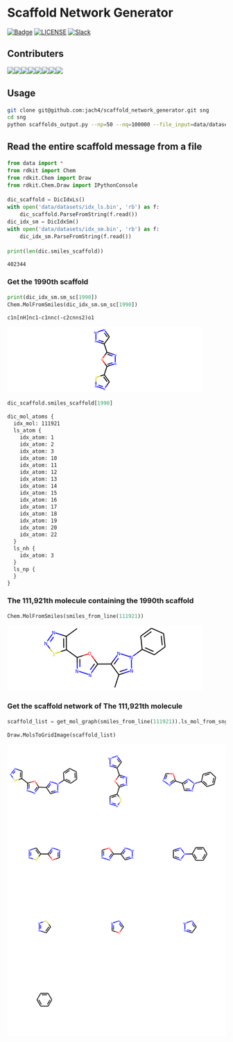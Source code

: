 

# Scaffold Network Generator


[![Badge](https://img.shields.io/badge/link-996.icu-%23FF4D5B.svg?style=flat-square)](https://996.icu/#/en_US)
[![LICENSE](https://img.shields.io/badge/license-Anti%20996-blue.svg?style=flat-square)](https://github.com/996icu/996.ICU/blob/master/LICENSE)
[![Slack](https://img.shields.io/badge/slack-996icu-green.svg?style=flat-square)](https://join.slack.com/t/996icu/shared_invite/enQtNTg4MjA3MzA1MzgxLWQyYzM5M2IyZmIyMTVjMzU5NTE5MGI5Y2Y2YjgwMmJiMWMxMWMzNGU3NDJmOTdhNmRlYjJlNjk5ZWZhNWIwZGM)

## Contributers
[![](https://sourcerer.io/fame/jach4/jach4/scaffold_network_generator/images/0)](https://sourcerer.io/fame/jach4/jach4/scaffold_network_generator/links/0)[![](https://sourcerer.io/fame/jach4/jach4/scaffold_network_generator/images/1)](https://sourcerer.io/fame/jach4/jach4/scaffold_network_generator/links/1)[![](https://sourcerer.io/fame/jach4/jach4/scaffold_network_generator/images/2)](https://sourcerer.io/fame/jach4/jach4/scaffold_network_generator/links/2)[![](https://sourcerer.io/fame/jach4/jach4/scaffold_network_generator/images/3)](https://sourcerer.io/fame/jach4/jach4/scaffold_network_generator/links/3)[![](https://sourcerer.io/fame/jach4/jach4/scaffold_network_generator/images/4)](https://sourcerer.io/fame/jach4/jach4/scaffold_network_generator/links/4)[![](https://sourcerer.io/fame/jach4/jach4/scaffold_network_generator/images/5)](https://sourcerer.io/fame/jach4/jach4/scaffold_network_generator/links/5)[![](https://sourcerer.io/fame/jach4/jach4/scaffold_network_generator/images/6)](https://sourcerer.io/fame/jach4/jach4/scaffold_network_generator/links/6)[![](https://sourcerer.io/fame/jach4/jach4/scaffold_network_generator/images/7)](https://sourcerer.io/fame/jach4/jach4/scaffold_network_generator/links/7)
>>>>>>> 
## Usage

```bash
git clone git@github.com:jach4/scaffold_network_generator.git sng
cd sng
python scaffolds_output.py --np=50 --nq=100000 --file_input=data/datasets/input.smi --scaffolds_output=data/datasets/idx_sm.bin --file_output=data/datasets/idx_ls.bin 
```
## Read the entire scaffold message from a file


```python
from data import *
from rdkit import Chem
from rdkit.Chem import Draw
from rdkit.Chem.Draw import IPythonConsole

dic_scaffold = DicIdxLs()
with open('data/datasets/idx_ls.bin', 'rb') as f:
    dic_scaffold.ParseFromString(f.read())
dic_idx_sm = DicIdxSm()
with open('data/datasets/idx_sm.bin', 'rb') as f:
    dic_idx_sm.ParseFromString(f.read())

print(len(dic.smiles_scaffold))
```

    402344


### Get the 1990th scaffold


```python
print(dic_idx_sm.sm_sc[1990])
Chem.MolFromSmiles(dic_idx_sm.sm_sc[1990])
```

    c1n[nH]nc1-c1nnc(-c2cnns2)o1

![avatar](images/output_3_1.png)


```python
dic_scaffold.smiles_scaffold[1990]
```




    dic_mol_atoms {
      idx_mol: 111921
      ls_atom {
        idx_atom: 1
        idx_atom: 2
        idx_atom: 3
        idx_atom: 10
        idx_atom: 11
        idx_atom: 12
        idx_atom: 13
        idx_atom: 14
        idx_atom: 15
        idx_atom: 16
        idx_atom: 17
        idx_atom: 18
        idx_atom: 19
        idx_atom: 20
        idx_atom: 22
      }
      ls_nh {
        idx_atom: 3
      }
      ls_np {
      }
    }



### The 111,921th molecule containing the 1990th scaffold


```python
Chem.MolFromSmiles(smiles_from_line(111921))
```

![avatar](images/output_6_0.png)

### Get the scaffold network of The 111,921th molecule


```python
scaffold_list = get_mol_graph(smiles_from_line(111921)).ls_mol_from_sng_u()
```


```python
Draw.MolsToGridImage(scaffold_list)
```

![avatar](images/output_9_0.png)






